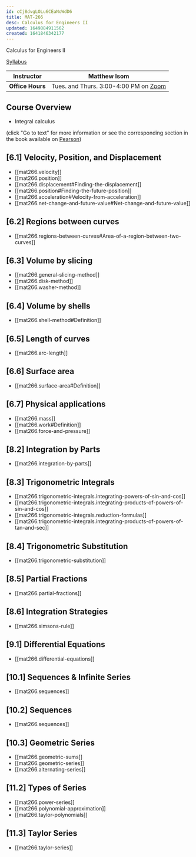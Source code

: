 ```yaml
---
id: cCj8dvgLOLu6CEaNoWdD6
title: MAT-266
desc: Calculus for Engineers II
updated: 1649884911562
created: 1641846342177
---
```


Calculus for Engineers II

[Syllabus](assets/mat266_syllabus.pdf)

| Instructor       | Matthew Isom                                                              |
| ---------------- | ------------------------------------------------------------------------- |
| **Office Hours** | Tues. and Thurs. 3:00-4:00 PM on [Zoom](https://asu.zoom.us/j/3082246524) |

## Course Overview

- Integral calculus

(click "Go to text" for more information or see the corresponding section in the book available on [Pearson](https://canvas.asu.edu/courses/107500/external_tools/171283))

## [6.1] Velocity, Position, and Displacement

- [[mat266.velocity]]
- [[mat266.position]]
- [[mat266.displacement#Finding-the-displacement]]
- [[mat266.position#Finding-the-future-position]]
- [[mat266.acceleration#Velocity-from-acceleration]]
- [[mat266.net-change-and-future-value#Net-change-and-future-value]]

## [6.2] Regions between curves

- [[mat266.regions-between-curves#Area-of-a-region-between-two-curves]]

## [6.3] Volume by slicing

- [[mat266.general-slicing-method]]
- [[mat266.disk-method]]
- [[mat266.washer-method]]

## [6.4] Volume by shells

- [[mat266.shell-method#Definition]]

## [6.5] Length of curves

- [[mat266.arc-length]]

## [6.6] Surface area

- [[mat266.surface-area#Definition]]

## [6.7] Physical applications

- [[mat266.mass]]
- [[mat266.work#Definition]]
- [[mat266.force-and-pressure]]

## [8.2] Integration by Parts

- [[mat266.integration-by-parts]]

## [8.3] Trigonometric Integrals

- [[mat266.trigonometric-integrals.integrating-powers-of-sin-and-cos]]
- [[mat266.trigonometric-integrals.integrating-products-of-powers-of-sin-and-cos]]
- [[mat266.trigonometric-integrals.reduction-formulas]]
- [[mat266.trigonometric-integrals.integrating-products-of-powers-of-tan-and-sec]]

## [8.4] Trigonometric Substitution

- [[mat266.trigonometric-substitution]]

## [8.5] Partial Fractions

- [[mat266.partial-fractions]]

## [8.6] Integration Strategies

- [[mat266.simsons-rule]]

## [9.1] Differential Equations

- [[mat266.differential-equations]]

## [10.1] Sequences & Infinite Series

- [[mat266.sequences]]

## [10.2] Sequences

- [[mat266.sequences]]

## [10.3] Geometric Series

- [[mat266.geometric-sums]]
- [[mat266.geometric-series]]
- [[mat266.alternating-series]]

## [11.2] Types of Series

- [[mat266.power-series]]
- [[mat266.polynomial-approximation]]
- [[mat266.taylor-polynomials]]

## [11.3] Taylor Series

- [[mat266.taylor-series]]